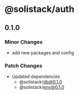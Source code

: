 # @solistack/auth

## 0.1.0

### Minor Changes

- add new packages and config

### Patch Changes

- Updated dependencies
  - @solistack/db@0.1.0
  - @solistack/env@0.1.0
